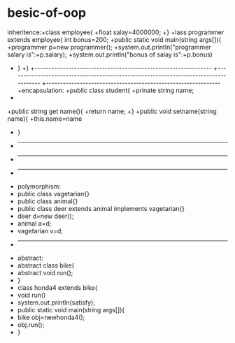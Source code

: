 # besic-of-oop

inheritence:+class employee{
+float salay=4000000;
+}
+lass programmer extends employee{
int bonus=200;
+public static void main(string args[]){
+programmer p=new programmer();
+system.out.println("programmer salary is":+p.salary);
+system.out.println("bonus of salay is":+p.bonus)
+ }
+}
+---------------------------------------------------------------
+-------------------------------------------------------------------------------------
+--------------------------------------------------------------
+encapsulation:
+public class student{
+prinate string name;
+
+public string get name(){
+return name;
+}
+public void setname(string name){
+this.name=name

+ }
+ --------------------------------------------
+ ------------------------------------------
+ -----------------------------------------------------------------
+ polymorphism:
+ public class vagetarian{}
+ public class animal{}
+ public class deer extends animal implements vagetarian{}
+ deer d=new deer();
+ animal a=d;
+ vagetarian v=d;
+ ---------------------------------------------------------------------------------
+ abstract:
+ abstract class bike{
+ abstract void run();
+ }
+ class honda4 extends bike{
+ void run()
+ system.out.println(satisfy);
+ public static void main(string args[]){
+ bike obj=newhonda4();
+ obj.run();
+ }
